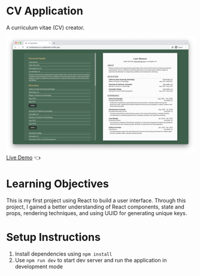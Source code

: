 # CV Application
A curriculum vitae (CV) creator.

![CV Application Demo](./assets/../src/assets/cv-app-screenshot.png)
[Live Demo](https://kristenmazza-cv-application.netlify.app/) :point_left:

# Learning Objectives
This is my first project using React to build a user interface. Through this project, I gained a better understanding of React components, state and props, rendering techniques, and using UUID for generating unique keys.

# Setup Instructions
1. Install dependencies using `npm install`
2. Use `npm run dev` to start dev server and run the application in development mode